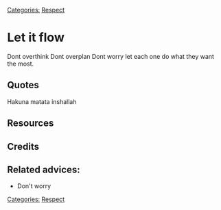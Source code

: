 [Categories:](../Categories/index.md) [Respect](../Categories/Respect.md)
# Let it flow

Dont overthink
Dont overplan
Dont worry
let each one do what they want the most.
## Quotes
Hakuna matata
inshallah
## Resources

## Credits

## Related advices:

- Don't worry

[Categories:](../Categories/index.md) [Respect](../Categories/Respect.md)